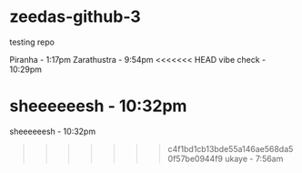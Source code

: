 # zeedas-github-3

testing repo

Piranha - 1:17pm
Zarathustra - 9:54pm
<<<<<<< HEAD
vibe check - 10:29pm

sheeeeeesh - 10:32pm
=======

sheeeeeesh - 10:32pm
>>>>>>> c4f1bd1cb13bde55a146ae568da50f57be0944f9
ukaye - 7:56am
